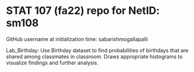 # STAT 107 (fa22) repo for NetID: sm108

GitHub username at initialization time: sabarishmogallapalli

Lab_Birthday: Use Birthday dataset to find probabilities of birthdays that are shared among classmates in classroom. Draws appropriate histograms to visualize findings and further analysis.
